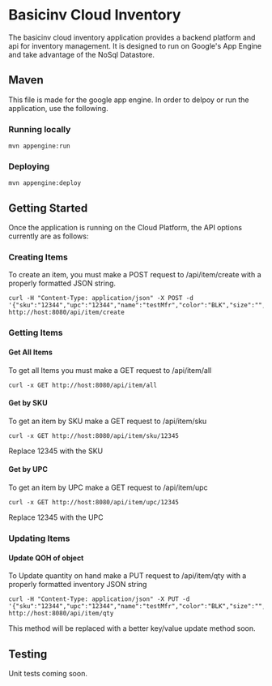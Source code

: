 Basicinv Cloud Inventory
==================
The basicinv cloud inventory application provides a backend platform and api for inventory management.
It is designed to run on Google's App Engine and take advantage of the NoSql Datastore.


## Maven
This file is made for the google app engine. In order to delpoy or run the application, use the following.
### Running locally

    mvn appengine:run

### Deploying

    mvn appengine:deploy

## Getting Started ##
Once the application is running on the Cloud Platform, the API options currently are as follows:

### Creating Items ###
To create an item, you must make a POST request to /api/item/create with a properly formatted JSON string.

    curl -H "Content-Type: application/json" -X POST -d '{"sku":"12344","upc":"12344","name":"testMfr","color":"BLK","size":"","desc":"Test","location":"1","bin":"5","quantityOnHand":100,"purchasePrice":2.99,"salePrice":5.99,"msrp":5.99}' http://host:8080/api/item/create

### Getting Items ###
#### Get All Items
To get all Items you must make a GET request to /api/item/all

    curl -x GET http://host:8080/api/item/all

#### Get by SKU
To get an item by SKU make a GET request to /api/item/sku

    curl -x GET http://host:8080/api/item/sku/12345

Replace 12345 with the SKU

#### Get by UPC
To get an item by UPC make a GET request to /api/item/upc

    curl -x GET http://host:8080/api/item/upc/12345

Replace 12345 with the UPC

### Updating Items ###
#### Update QOH of object
To Update quantity on hand make a PUT request to /api/item/qty with a properly formatted inventory JSON string

    curl -H "Content-Type: application/json" -X PUT -d '{"sku":"12344","upc":"12344","name":"testMfr","color":"BLK","size":"","desc":"Test","location":"1","bin":"5","quantityOnHand":100,"purchasePrice":2.99,"salePrice":5.99,"msrp":5.99}' http://host:8080/api/item/qty

This method will be replaced with a better key/value update method soon.

## Testing
Unit tests coming soon.


